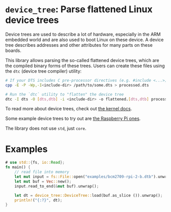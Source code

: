 # `device_tree`: Parse flattened Linux device trees

Device trees are used to describe a lot of hardware, especially in the ARM embedded world and are also used to boot Linux on these device. A device tree describes addresses and other attributes for many parts on these boards.

This library allows parsing the so-called flattened device trees, which are the compiled binary forms of these trees. Users can create these files using the `dtc` (device tree compiler) utility:

```bash
# If your DTS includes C pre-processor directives (e.g. #include <...>), run the `cpp` utillity
cpp -E -P -Wp,-I<include-dir> /path/to/some.dts > processed.dts

# Run the `dtc` utility to "flatten" the device tree
dtc -I dts -O [dts,dtb] -i <include-dir> -o flattened.[dts,dtb] processed.dts
```

To read more about device trees, check out [the kernel docs](https://git.kernel.org/cgit/linux/kernel/git/torvalds/linux.git/plain/Documentation/devicetree/booting-without-of.txt?id=HEAD).

Some example device trees to try out are [the Raspberry Pi ones](https://github.com/raspberrypi/firmware/tree/master/boot).

The library does not use `std`, just `core`.

# Examples

```rust
# use std::{fs, io::Read};
fn main() {
    // read file into memory
    let mut input = fs::File::open("examples/bcm2709-rpi-2-b.dtb").unwrap();
    let mut buf = Vec::new();
    input.read_to_end(&mut buf).unwrap();

    let dt = device_tree::DeviceTree::load(buf.as_slice ()).unwrap();
    println!("{:?}", dt);
}
```
